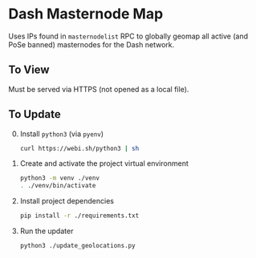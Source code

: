 # Dash Masternode Map

Uses IPs found in `masternodelist` RPC to globally geomap all active (and PoSe banned) masternodes for the Dash network.

## To View

Must be served via HTTPS (not opened as a local file).

## To Update

0. Install `python3` (via `pyenv`)
    ```sh
    curl https://webi.sh/python3 | sh
    ```
1. Create and activate the project virtual environment
    ```sh
    python3 -m venv ./venv
    . ./venv/bin/activate
    ```
2. Install project dependencies
    ```sh
    pip install -r ./requirements.txt
    ```
3. Run the updater
    ```sh
    python3 ./update_geolocations.py
    ```
